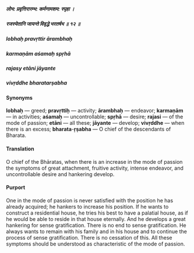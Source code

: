 ##### लोभ: प्रवृत्तिरारम्भ: कर्मणामशम: स्पृहा ।
##### रजस्येतानि जायन्ते विवृद्धे भरतर्षभ ॥ १२ ॥

##### lobhaḥ pravṛttir ārambhaḥ
##### karmaṇām aśamaḥ spṛhā
##### rajasy etāni jāyante
##### vivṛddhe bharatarṣabha

#### Synonyms

**lobhaḥ** — greed; **pravṛttiḥ** — activity; **ārambhaḥ** — endeavor; **karmaṇām** — in activities; **aśamaḥ** — uncontrollable; **spṛhā** — desire; **rajasi** — of the mode of passion; **etāni** — all these; **jāyante** — develop; **vivṛddhe** — when there is an excess; **bharata**-**ṛṣabha** — O chief of the descendants of Bharata.

#### Translation

O chief of the Bhāratas, when there is an increase in the mode of passion the symptoms of great attachment, fruitive activity, intense endeavor, and uncontrollable desire and hankering develop.

#### Purport

One in the mode of passion is never satisfied with the position he has already acquired; he hankers to increase his position. If he wants to construct a residential house, he tries his best to have a palatial house, as if he would be able to reside in that house eternally. And he develops a great hankering for sense gratification. There is no end to sense gratification. He always wants to remain with his family and in his house and to continue the process of sense gratification. There is no cessation of this. All these symptoms should be understood as characteristic of the mode of passion.